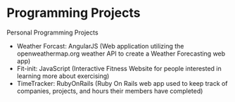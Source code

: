 # Programming Projects
Personal Programming Projects
- Weather Forcast: AngularJS (Web application utilizing the openweathermap.org weather API to create a Weather Forecasting web app)
- Fit-init: JavaScript (Interactive Fitness Website for people interested in learning more about exercising)
- TimeTracker: RubyOnRails (Ruby On Rails web app used to keep track of companies, projects, and hours their members have completed)